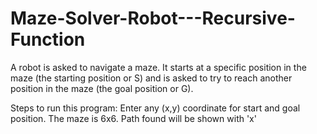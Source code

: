 # Maze-Solver-Robot---Recursive-Function
A robot is asked to navigate a maze. It starts at a specific position in the maze (the starting position or S) and is asked to try to reach another position in the maze (the goal position or G).

Steps to run this program:
Enter any (x,y) coordinate for start and goal position.
The maze is 6x6.
Path found will be shown with 'x'
